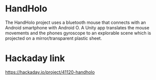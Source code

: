 # HandHolo
The HandHolo project uses a bluetooth mouse that connects with an Android smartphone with Android O. A Unity app translates the mouse movements and the phones gyroscope to an explorable scene which is projected on a mirror/transparent plastic sheet.

# Hackaday link
https://hackaday.io/project/41120-handholo
